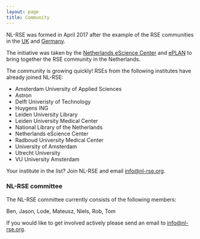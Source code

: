 ```yaml
---
layout: page
title: Community
---
```


NL-RSE was formed in April 2017 after the example of the RSE communities in the [UK](http://rse.ac.uk) and [Germany](http://www.de-rse.org/en/). 

The initiative was taken by the [Netherlands eScience Center](http://www.esciencecenter.nl)
and [ePLAN](https://escience-platform.nl/) to bring together the RSE community in the Netherlands.

The community is growing quickly! RSEs from the following institutes have already joined NL-RSE:

- Amsterdam University of Applied Sciences
- Astron
- Delft Univeristy of Technology
- Huygens ING
- Leiden University Library
- Leiden University Medical Center
- National Library of the Netherlands
- Netherlands eScience Center
- Radboud University Medical Center
- University of Amsterdam
- Utrecht University
- VU University Amsterdam

Your institute in the list? Join NL-RSE and email info@nl-rse.org.

### NL-RSE committee

The NL-RSE committee currently consists of the following members:

Ben, Jason, Lode, Mateusz, Niels, Rob, Tom

If you would like to get involved actively please send an email to info@nl-rse.org.





